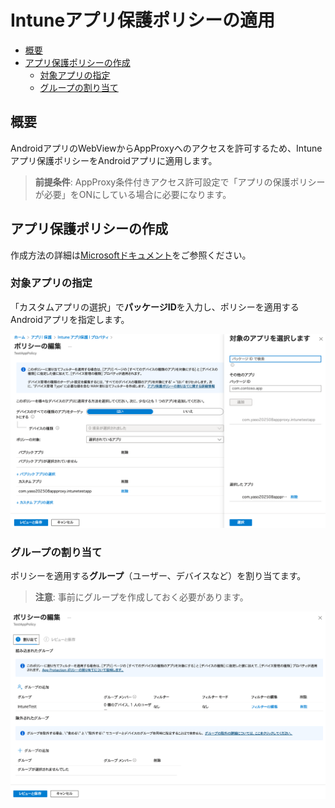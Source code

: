 <!-- omit in toc -->
# Intuneアプリ保護ポリシーの適用

- [概要](#概要)
- [アプリ保護ポリシーの作成](#アプリ保護ポリシーの作成)
  - [対象アプリの指定](#対象アプリの指定)
  - [グループの割り当て](#グループの割り当て)

## 概要

AndroidアプリのWebViewからAppProxyへのアクセスを許可するため、Intuneアプリ保護ポリシーをAndroidアプリに適用します。

> **前提条件**: AppProxy条件付きアクセス許可設定で「アプリの保護ポリシーが必要」をONにしている場合に必要になります。

## アプリ保護ポリシーの作成

作成方法の詳細は[Microsoftドキュメント](https://learn.microsoft.com/ja-jp/intune/intune-service/apps/app-protection-policies)をご参照ください。

### 対象アプリの指定

「カスタムアプリの選択」で**パッケージID**を入力し、ポリシーを適用するAndroidアプリを指定します。

![対象アプリの指定](./_images/intune-app-protection-polict-target-apps.png)

### グループの割り当て

ポリシーを適用する**グループ**（ユーザー、デバイスなど）を割り当てます。

> **注意**: 事前にグループを作成しておく必要があります。

![グループの割り当て](./_images/intune-app-protection-polict-target-groups.png)

